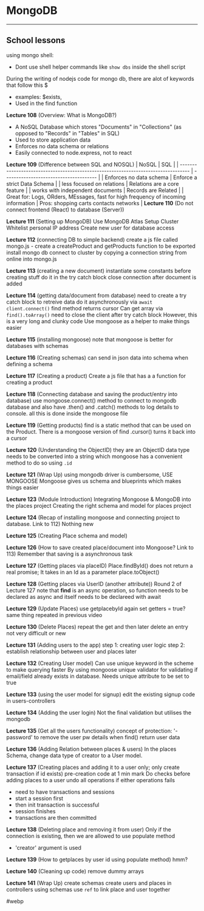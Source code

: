# MongoDB
---
## School lessons
using mongo shell:
- Dont use shell helper commands like `show dbs` inside the shell script

During the writing of nodejs code for mongo db, there are alot of keywords that follow this $
- examples: $exists,
- Used in the find function


**Lecture 108** (Overview: What is MongoDB?)
- A NoSQL Database which stores "Documents" in "Collections" (as opposed to "Records" in "Tables" in SQL)
- Used to store application data
- Enforces no data schema or relations
- Easily connected to node.express, not to react

**Lecture 109** (Difference between SQL and NOSQL)
| NoSQL                                                                              | SQL                                    |
| ---------------------------------------------------------------------------------- | -------------------------------------- |
| Enforces no data schema                                                            | Enforce a strict Data Schema           |
| less focused on relations                                                          | Relations are a core feature           |
| works with independent documents                                                   | Records are Related                    |
| Great for: Logs, ORders, MEssages, fast for high frequency of incoming information | Pros: shopping carts contacts networks |
**Lecture 110** (Do not connect frontend (React) to database (Server))

**Lecture 111** (Setting up MongoDB)
Use MongoDB Atlas
Setup Cluster
Whitelist personal IP address
Create new user for database access

**Lecture 112** (connecting DB to simple backend)
create a js file called mongo.js
	- create a createProduct and getProducts function to be exported
install mongo db
connect to cluster by copying a connection string from online into mongo.js

**Lecture 113** (creating a new document)
instantiate some constants before creating stuff
do it in the try catch block
close connection after document is added

**Lecture 114** (getting data/document from database)
need to create a try catch block to retreive data
do it asynchronously via `await client.connect()`
find method returns cursor
Can get array via `find().toArray()`
need to close the client after try catch block
However, this is a very long and clunky code
Use mongoose as a helper to make things easier

**Lecture 115** (installing mongoose)
note that mongoose is better for databases with schemas

**Lecture 116** (Creating schemas)
can send in json data into schema when defining a schema

**Lecture 117** (Creating a product)
Create a js file that has a a function for creating a product

**Lecture 118** (Connecting database and saving the product/entry into database)
use mongoose.connect() method to connect to mongodb database and also have .then() and .catch() methods to log details to console. all this is done inside the mongoose file

**Lecture 119** (Getting products)
find is a static method that can be used on the Product. There is a mongoose version of find
.cursor() turns it back into a cursor

**Lecture 120** (Understanding the ObjectID)
they are an ObjectID data type
needs to be converted into a string which mongoose has a convenient method to do so 
using `.id`

**Lecture 121** (Wrap Up)
using mongodb driver is cumbersome, USE MONGOOSE
Mongoose gives us schema and blueprints which makes things easier

**Lecture 123** (Module Introduction)
Integrating Mongoose & MongoDB into the places project
Creating the right schema and model for places project

**Lecture 124** (Recap of installing mongoose and connecting project to database. Link to 112)
Nothing new

**Lecture 125** (Creating Place schema and model)

**Lecture 126** (How to save created place/document into Mongoose? Link to 113)
Remember that saving is a asynchronous task

**Lecture 127** (Getting places via placeID)
Place.findById() does not return a real promise;
It takes in an Id as a parameter
place.toObject()

**Lecture 128** (Getting places via UserID (another attribute))
Round 2 of Lecture 127
note that **find** is an async operation, so function needs to be declared as async and itself needs to be declareed with await

**Lecture 129** (Update Places)
use getplacebyId again
set getters = true? same thing repeated in previous video

**Lecture 130** (Delete Places)
repeat the get and then later delete an entry
not very difficult or new

**Lecture 131** (Adding users to the app)
step 1: creating user logic
step 2: establish relationship between user and places later

**Lecture 132** (Creating User model)
Can use unique keyword in the scheme to make querying faster
By using mongoose unique validator for validating if email/field already exists in database. Needs unique attribute to be set to true

**Lecture 133** (using the user model for signup)
edit the existing signup code in users-controllers

**Lecture 134** (Adding the user login)
Not the final validation
but utilises the mongodb 

**Lecture 135** (Get all the users functionality)
concept of protection: '-password' to remove the user pw details when find() return user data

**Lecture 136** (Adding Relation between places & users)
In the places Schema, change data type of creator to a User model.

**Lecture 137** (Creating places and adding it to a user only; only create transaction if id exists)
pre-creation code at 1 min mark
Do checks before adding places to a user
undo all operations if either operations fails
- need to have transactions and sessions
- start a session first
- then init transaction is successful
- session finishes
- transactions are then committed

**Lecture 138** (Deleting place and removing it from user)
Only if the connection is existing, then we are allowed to use populate method
- 'creator' argument is used

**Lecture 139** (How to getplaces by user id using populate method)
hmm?

**Lecture 140** (Cleaning up code)
remove dummy arrays

**Lecture 141** (Wrap Up)
create schemas
create users and places in controllers using schemas
use `ref` to link place and user together

#webp